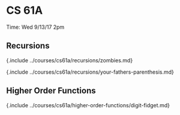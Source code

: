 
# CS 61A

Time: Wed 9/13/17 2pm

## Recursions

{.include ../courses/cs61a/recursions/zombies.md}

{.include ../courses/cs61a/recursions/your-fathers-parenthesis.md}

## Higher Order Functions

{.include ../courses/cs61a/higher-order-functions/digit-fidget.md}
